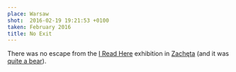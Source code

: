 ```yaml
---
place: Warsaw
shot:  2016-02-19 19:21:53 +0100
taken: February 2016
title: No Exit
---
```


There was no escape from the [I Read Here](http://zacheta.art.pl/en/wystawy/tu-czy-tam) exhibition in [Zachęta](https://en.wikipedia.org/wiki/Zach%C4%99ta) (and it was [quite a bear](http://zacheta.art.pl/en/wystawy/tu-czy-tam?galeria=9)).
